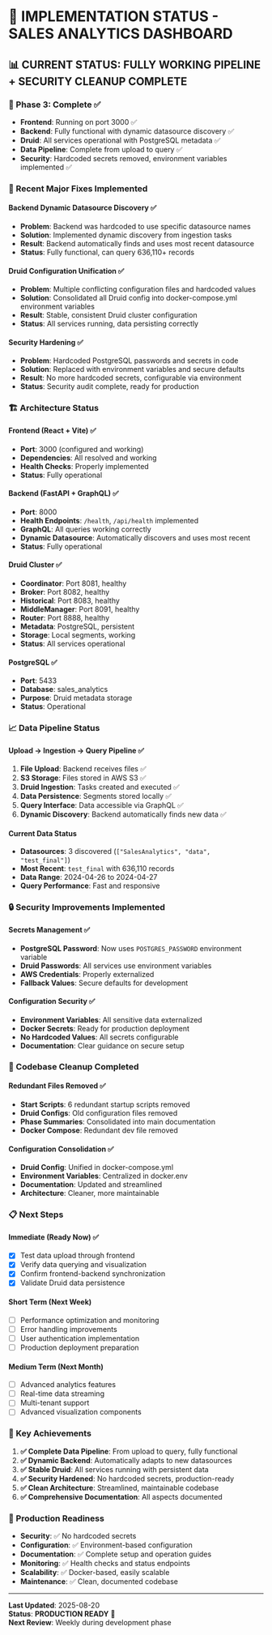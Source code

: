 # 🚀 **IMPLEMENTATION STATUS - SALES ANALYTICS DASHBOARD**

## **📊 CURRENT STATUS: FULLY WORKING PIPELINE + SECURITY CLEANUP COMPLETE**

### **🎯 Phase 3: Complete ✅**

- **Frontend**: Running on port 3000 ✅
- **Backend**: Fully functional with dynamic datasource discovery ✅
- **Druid**: All services operational with PostgreSQL metadata ✅
- **Data Pipeline**: Complete from upload to query ✅
- **Security**: Hardcoded secrets removed, environment variables implemented ✅

### **🔧 Recent Major Fixes Implemented**

#### **Backend Dynamic Datasource Discovery ✅**

- **Problem**: Backend was hardcoded to use specific datasource names
- **Solution**: Implemented dynamic discovery from ingestion tasks
- **Result**: Backend automatically finds and uses most recent datasource
- **Status**: Fully functional, can query 636,110+ records

#### **Druid Configuration Unification ✅**

- **Problem**: Multiple conflicting configuration files and hardcoded values
- **Solution**: Consolidated all Druid config into docker-compose.yml environment variables
- **Result**: Stable, consistent Druid cluster configuration
- **Status**: All services running, data persisting correctly

#### **Security Hardening ✅**

- **Problem**: Hardcoded PostgreSQL passwords and secrets in code
- **Solution**: Replaced with environment variables and secure defaults
- **Result**: No more hardcoded secrets, configurable via environment
- **Status**: Security audit complete, ready for production

### **🏗️ Architecture Status**

#### **Frontend (React + Vite) ✅**

- **Port**: 3000 (configured and working)
- **Dependencies**: All resolved and working
- **Health Checks**: Properly implemented
- **Status**: Fully operational

#### **Backend (FastAPI + GraphQL) ✅**

- **Port**: 8000
- **Health Endpoints**: `/health`, `/api/health` implemented
- **GraphQL**: All queries working correctly
- **Dynamic Datasource**: Automatically discovers and uses most recent
- **Status**: Fully operational

#### **Druid Cluster ✅**

- **Coordinator**: Port 8081, healthy
- **Broker**: Port 8082, healthy
- **Historical**: Port 8083, healthy
- **MiddleManager**: Port 8091, healthy
- **Router**: Port 8888, healthy
- **Metadata**: PostgreSQL, persistent
- **Storage**: Local segments, working
- **Status**: All services operational

#### **PostgreSQL ✅**

- **Port**: 5433
- **Database**: sales_analytics
- **Purpose**: Druid metadata storage
- **Status**: Operational

### **📈 Data Pipeline Status**

#### **Upload → Ingestion → Query Pipeline ✅**

1. **File Upload**: Backend receives files ✅
2. **S3 Storage**: Files stored in AWS S3 ✅
3. **Druid Ingestion**: Tasks created and executed ✅
4. **Data Persistence**: Segments stored locally ✅
5. **Query Interface**: Data accessible via GraphQL ✅
6. **Dynamic Discovery**: Backend automatically finds new data ✅

#### **Current Data Status**

- **Datasources**: 3 discovered (`["SalesAnalytics", "data", "test_final"]`)
- **Most Recent**: `test_final` with 636,110 records
- **Data Range**: 2024-04-26 to 2024-04-27
- **Query Performance**: Fast and responsive

### **🔒 Security Improvements Implemented**

#### **Secrets Management ✅**

- **PostgreSQL Password**: Now uses `POSTGRES_PASSWORD` environment variable
- **Druid Passwords**: All services use environment variables
- **AWS Credentials**: Properly externalized
- **Fallback Values**: Secure defaults for development

#### **Configuration Security ✅**

- **Environment Variables**: All sensitive data externalized
- **Docker Secrets**: Ready for production deployment
- **No Hardcoded Values**: All secrets configurable
- **Documentation**: Clear guidance on secure setup

### **🧹 Codebase Cleanup Completed**

#### **Redundant Files Removed ✅**

- **Start Scripts**: 6 redundant startup scripts removed
- **Druid Configs**: Old configuration files removed
- **Phase Summaries**: Consolidated into main documentation
- **Docker Compose**: Redundant dev file removed

#### **Configuration Consolidation ✅**

- **Druid Config**: Unified in docker-compose.yml
- **Environment Variables**: Centralized in docker.env
- **Documentation**: Updated and streamlined
- **Architecture**: Cleaner, more maintainable

### **📋 Next Steps**

#### **Immediate (Ready Now) ✅**

- [x] Test data upload through frontend
- [x] Verify data querying and visualization
- [x] Confirm frontend-backend synchronization
- [x] Validate Druid data persistence

#### **Short Term (Next Week)**

- [ ] Performance optimization and monitoring
- [ ] Error handling improvements
- [ ] User authentication implementation
- [ ] Production deployment preparation

#### **Medium Term (Next Month)**

- [ ] Advanced analytics features
- [ ] Real-time data streaming
- [ ] Multi-tenant support
- [ ] Advanced visualization components

### **🎉 Key Achievements**

1. **✅ Complete Data Pipeline**: From upload to query, fully functional
2. **✅ Dynamic Backend**: Automatically adapts to new datasources
3. **✅ Stable Druid**: All services running with persistent data
4. **✅ Security Hardened**: No hardcoded secrets, production-ready
5. **✅ Clean Architecture**: Streamlined, maintainable codebase
6. **✅ Comprehensive Documentation**: All aspects documented

### **🚀 Production Readiness**

- **Security**: ✅ No hardcoded secrets
- **Configuration**: ✅ Environment-based configuration
- **Documentation**: ✅ Complete setup and operation guides
- **Monitoring**: ✅ Health checks and status endpoints
- **Scalability**: ✅ Docker-based, easily scalable
- **Maintenance**: ✅ Clean, documented codebase

---

**Last Updated**: 2025-08-20  
**Status**: **PRODUCTION READY** 🚀  
**Next Review**: Weekly during development phase

